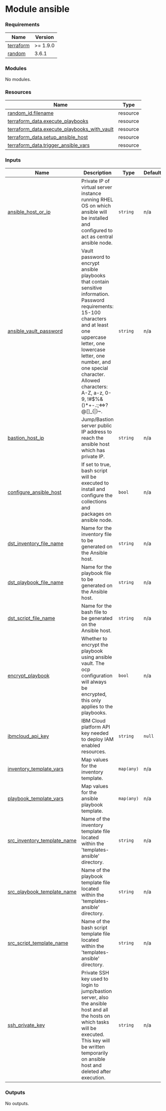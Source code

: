 # Module ansible

<!-- BEGINNING OF PRE-COMMIT-TERRAFORM DOCS HOOK -->
### Requirements

| Name | Version |
|------|---------|
| <a name="requirement_terraform"></a> [terraform](#requirement\_terraform) | >= 1.9.0 |
| <a name="requirement_random"></a> [random](#requirement\_random) | 3.6.1 |

### Modules

No modules.

### Resources

| Name | Type |
|------|------|
| [random_id.filename](https://registry.terraform.io/providers/hashicorp/random/3.6.1/docs/resources/id) | resource |
| [terraform_data.execute_playbooks](https://registry.terraform.io/providers/hashicorp/terraform/latest/docs/resources/data) | resource |
| [terraform_data.execute_playbooks_with_vault](https://registry.terraform.io/providers/hashicorp/terraform/latest/docs/resources/data) | resource |
| [terraform_data.setup_ansible_host](https://registry.terraform.io/providers/hashicorp/terraform/latest/docs/resources/data) | resource |
| [terraform_data.trigger_ansible_vars](https://registry.terraform.io/providers/hashicorp/terraform/latest/docs/resources/data) | resource |

### Inputs

| Name | Description | Type | Default | Required |
|------|-------------|------|---------|:--------:|
| <a name="input_ansible_host_or_ip"></a> [ansible\_host\_or\_ip](#input\_ansible\_host\_or\_ip) | Private IP of virtual server instance running RHEL OS on which ansible will be installed and configured to act as central ansible node. | `string` | n/a | yes |
| <a name="input_ansible_vault_password"></a> [ansible\_vault\_password](#input\_ansible\_vault\_password) | Vault password to encrypt ansible playbooks that contain sensitive information. Password requirements: 15-100 characters and at least one uppercase letter, one lowercase letter, one number, and one special character. Allowed characters: A-Z, a-z, 0-9, !#$%&()*+-.:;<=>?@[]\_{\|}~. | `string` | n/a | yes |
| <a name="input_bastion_host_ip"></a> [bastion\_host\_ip](#input\_bastion\_host\_ip) | Jump/Bastion server public IP address to reach the ansible host which has private IP. | `string` | n/a | yes |
| <a name="input_configure_ansible_host"></a> [configure\_ansible\_host](#input\_configure\_ansible\_host) | If set to true, bash script will be executed to install and configure the collections and packages on ansible node. | `bool` | n/a | yes |
| <a name="input_dst_inventory_file_name"></a> [dst\_inventory\_file\_name](#input\_dst\_inventory\_file\_name) | Name for the inventory file to be generated on the Ansible host. | `string` | n/a | yes |
| <a name="input_dst_playbook_file_name"></a> [dst\_playbook\_file\_name](#input\_dst\_playbook\_file\_name) | Name for the playbook file to be generated on the Ansible host. | `string` | n/a | yes |
| <a name="input_dst_script_file_name"></a> [dst\_script\_file\_name](#input\_dst\_script\_file\_name) | Name for the bash file to be generated on the Ansible host. | `string` | n/a | yes |
| <a name="input_encrypt_playbook"></a> [encrypt\_playbook](#input\_encrypt\_playbook) | Whether to encrypt the playbook using ansible vault. The ocp configuration will always be encrypted, this only applies to the playbooks. | `bool` | n/a | yes |
| <a name="input_ibmcloud_api_key"></a> [ibmcloud\_api\_key](#input\_ibmcloud\_api\_key) | IBM Cloud platform API key needed to deploy IAM enabled resources. | `string` | `null` | no |
| <a name="input_inventory_template_vars"></a> [inventory\_template\_vars](#input\_inventory\_template\_vars) | Map values for the inventory template. | `map(any)` | n/a | yes |
| <a name="input_playbook_template_vars"></a> [playbook\_template\_vars](#input\_playbook\_template\_vars) | Map values for the ansible playbook template. | `map(any)` | n/a | yes |
| <a name="input_src_inventory_template_name"></a> [src\_inventory\_template\_name](#input\_src\_inventory\_template\_name) | Name of the inventory template file located within the 'templates-ansible' directory. | `string` | n/a | yes |
| <a name="input_src_playbook_template_name"></a> [src\_playbook\_template\_name](#input\_src\_playbook\_template\_name) | Name of the playbook template file located within the 'templates-ansible' directory. | `string` | n/a | yes |
| <a name="input_src_script_template_name"></a> [src\_script\_template\_name](#input\_src\_script\_template\_name) | Name of the bash script template file located within the 'templates-ansible' directory. | `string` | n/a | yes |
| <a name="input_ssh_private_key"></a> [ssh\_private\_key](#input\_ssh\_private\_key) | Private SSH key used to login to jump/bastion server, also the ansible host and all the hosts on which tasks will be executed. This key will be written temporarily on ansible host and deleted after execution. | `string` | n/a | yes |

### Outputs

No outputs.
<!-- END OF PRE-COMMIT-TERRAFORM DOCS HOOK -->
